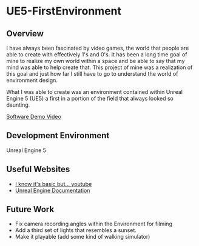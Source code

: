 # UE5-FirstEnvironment

## Overview

I have always been fascinated by video games, the world that people are able to create with effectively 1's and 0's. It has been a long time goal of mine to realize my own world within a space and be able to say that my mind was able to help create that. This project of mine was a realization of this goal and just how far I still have to go to understand the world of environment design.

What I was able to create was an environment contained within Unreal Engine 5 (UE5) a first in a portion of the field that always looked so daunting.

[Software Demo Video](https://youtu.be/3k0EpksEi68)

## Development Environment

Unreal Engine 5

## Useful Websites

* [I know it's basic but... youtube](http://youtube.com)
* [Unreal Engine Documentation](https://docs.unrealengine.com/5.0/en-US/)

## Future Work

* Fix camera recording angles within the Environment for filming
* Add a third set of lights that resembles a sunset.
* Make it playable (add some kind of walking simulator)
